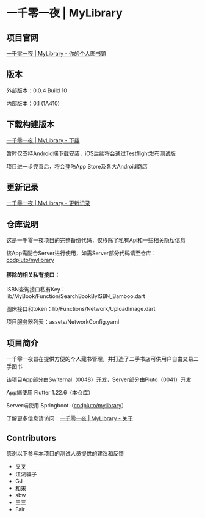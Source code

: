 # 一千零一夜 | MyLibrary

## 项目官网

[一千零一夜 | MyLibrary - 你的个人图书馆](https://mylibrary.switernal.com/)

## 版本

外部版本：0.0.4 Build 10

内部版本：0.1 (1A410)

## 下载构建版本

[一千零一夜 | MyLibrary - 下载](https://mylibrary.switernal.com/download.html)

暂时仅支持Android端下载安装，iOS后续将会通过Testflight发布测试版

项目进一步完善后，将会登陆App Store及各大Android商店


## 更新记录

[一千零一夜 | MyLibrary - 更新记录](https://mylibrary.switernal.com/update.html)

## 仓库说明

这是一千零一夜项目的完整备份代码，仅移除了私有Api和一些相关隐私信息

该App需配合Server进行使用，如需Server部分代码请至仓库：[codpluto/mylibrary](https://github.com/codpluto/mylibrary)

#### 移除的相关私有接口：

ISBN查询接口私有Key：lib/MyBook/Function/SearchBookByISBN_Bamboo.dart

图床接口和token：lib/Functions/Network/UploadImage.dart

项目服务器列表：assets/NetworkConfig.yaml

## 项目简介

一千零一夜旨在提供方便的个人藏书管理，并打造了二手书店可供用户自由交易二手图书

该项目App部分由Switernal（0048）开发，Server部分由Pluto（0041）开发

App端使用 Flutter 1.22.6（本仓库）

Server端使用 Springboot（[codpluto/mylibrary](https://github.com/codpluto/mylibrary)）

了解更多信息请访问：[一千零一夜 | MyLibrary - 关于](https://mylibrary.switernal.com/about.html)

## Contributors

感谢以下参与本项目的测试人员提供的建议和反馈

- 叉叉
- 江湖骗子
- GJ
- 和宋
- sbw
- 三三
- Fair

